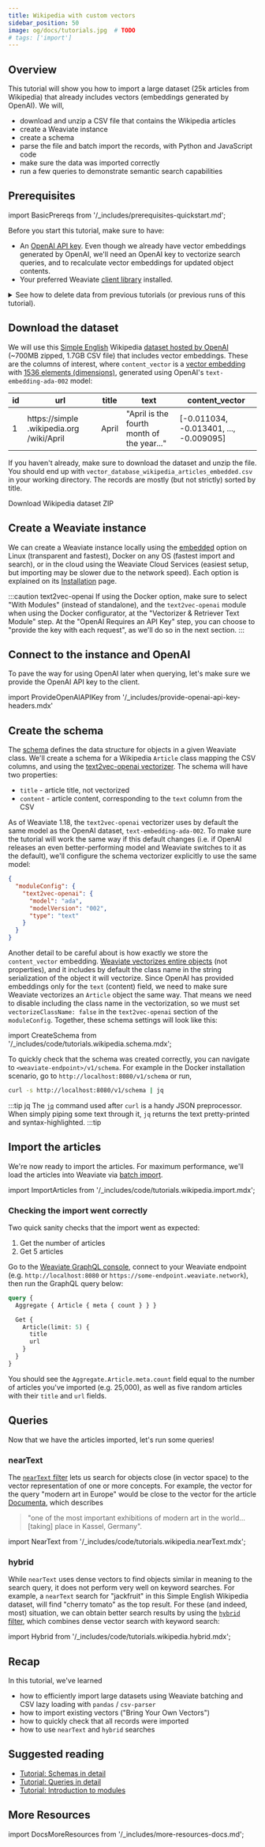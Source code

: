 ```yaml
---
title: Wikipedia with custom vectors
sidebar_position: 50
image: og/docs/tutorials.jpg  # TODO
# tags: ['import']
---
```


## Overview

This tutorial will show you how to import a large dataset (25k articles from Wikipedia) that already includes vectors (embeddings generated by OpenAI). We will,
* download and unzip a CSV file that contains the Wikipedia articles
* create a Weaviate instance
* create a schema
* parse the file and batch import the records, with Python and JavaScript code
* make sure the data was imported correctly
* run a few queries to demonstrate semantic search capabilities


## Prerequisites

import BasicPrereqs from '/_includes/prerequisites-quickstart.md';

<BasicPrereqs />

Before you start this tutorial, make sure to have:

- An [OpenAI API key](https://platform.openai.com/account/api-keys). Even though we already have vector embeddings generated by OpenAI, we'll need an OpenAI key to vectorize search queries, and to recalculate vector embeddings for updated object contents.
- Your preferred Weaviate [client library](../client-libraries/index.md) installed.

<details>
  <summary>
    See how to delete data from previous tutorials (or previous runs of this tutorial).
  </summary>

import CautionSchemaDeleteClass from '/_includes/schema-delete-class.mdx'

<CautionSchemaDeleteClass />

</details>


## Download the dataset

We will use this [Simple English](https://simple.wikipedia.org/wiki/Simple_English_Wikipedia) Wikipedia [dataset hosted by OpenAI](https://cdn.openai.com/API/examples/data/vector_database_wikipedia_articles_embedded.zip) (~700MB zipped, 1.7GB CSV file) that includes vector embeddings. These are the columns of interest, where `content_vector` is a [vector embedding](/blog/vector-embeddings-explained) with [1536 elements (dimensions)](https://openai.com/blog/new-and-improved-embedding-model), generated using OpenAI's `text-embedding-ada-002` model:

| id | url | title | text | content_vector |
|----|-----|-------|------|----------------|
| 1 | https://simple<wbr/>.wikipedia.org<wbr/>/wiki/April | April | "April is the fourth month of the year..." | [-0.011034, -0.013401, ..., -0.009095] |

If you haven't already, make sure to download the dataset and unzip the file. You should end up with `vector_database_wikipedia_articles_embedded.csv` in your working directory. The records are mostly (but not strictly) sorted by title.

<p>
  <DownloadButton link="https://cdn.openai.com/API/examples/data/vector_database_wikipedia_articles_embedded.zip">Download Wikipedia dataset ZIP</DownloadButton>
</p>


## Create a Weaviate instance

We can create a Weaviate instance locally using the [embedded](../installation/embedded.md) option on Linux (transparent and fastest), Docker on any OS (fastest import and search), or in the cloud using the Weaviate Cloud Services (easiest setup, but importing may be slower due to the network speed). Each option is explained on its [Installation](../installation/index.md) page.

:::caution text2vec-openai
If using the Docker option, make sure to select "With Modules" (instead of standalone), and the `text2vec-openai` module when using the Docker configurator, at the "Vectorizer & Retriever Text Module" step. At the "OpenAI Requires an API Key" step, you can choose to "provide the key with each request", as we'll do so in the next section.
:::


## Connect to the instance and OpenAI

To pave the way for using OpenAI later when querying, let's make sure we provide the OpenAI API key to the client.

import ProvideOpenAIAPIKey from '/_includes/provide-openai-api-key-headers.mdx'

<ProvideOpenAIAPIKey />


## Create the schema

The [schema](./schema.md) defines the data structure for objects in a given Weaviate class. We'll create a schema for a Wikipedia `Article` class mapping the CSV columns, and using the [text2vec-openai vectorizer](../configuration/schema-configuration.md#specify-a-vectorizer). The schema will have two properties:
* `title` - article title, not vectorized
* `content` - article content, corresponding to the `text` column from the CSV

As of Weaviate 1.18, the `text2vec-openai` vectorizer uses by default the same model as the OpenAI dataset, `text-embedding-ada-002`. To make sure the tutorial will work the same way if this default changes (i.e. if OpenAI releases an even better-performing model and Weaviate switches to it as the default), we'll configure the schema vectorizer explicitly to use the same model:

```json
{
  "moduleConfig": {
    "text2vec-openai": {
      "model": "ada",
      "modelVersion": "002",
      "type": "text"
    }
  }
}
```

Another detail to be careful about is how exactly we store the `content_vector` embedding. [Weaviate vectorizes entire objects](../config-refs/schema.md#configure-semantic-indexing) (not properties), and it includes by default the class name in the string serialization of the object it will vectorize. Since OpenAI has provided embeddings only for the `text` (content) field, we need to make sure Weaviate vectorizes an `Article` object the same way. That means we need to disable including the class name in the vectorization, so we must set `vectorizeClassName: false` in the `text2vec-openai` section of the `moduleConfig`. Together, these schema settings will look like this:

import CreateSchema from '/_includes/code/tutorials.wikipedia.schema.mdx';

<CreateSchema />

To quickly check that the schema was created correctly, you can navigate to `<weaviate-endpoint>/v1/schema`. For example in the Docker installation scenario, go to `http://localhost:8080/v1/schema` or run,

```bash
curl -s http://localhost:8080/v1/schema | jq
```

:::tip jq
The [`jq`](https://stedolan.github.io/jq/) command used after `curl` is a handy JSON preprocessor. When simply piping some text through it, `jq` returns the text pretty-printed and syntax-highlighted.
:::tip


## Import the articles

We're now ready to import the articles. For maximum performance, we'll load the articles into Weaviate via [batch import](../api/rest/batch.md).

import ImportArticles from '/_includes/code/tutorials.wikipedia.import.mdx';

<ImportArticles />


### Checking the import went correctly

Two quick sanity checks that the import went as expected:

1. Get the number of articles
2. Get 5 articles

Go to the [Weaviate GraphQL console](https://console.weaviate.io), connect to your Weaviate endpoint (e.g. `http://localhost:8080` or `https://some-endpoint.weaviate.network`), then run the GraphQL query below:

```graphql
query {
  Aggregate { Article { meta { count } } }

  Get {
    Article(limit: 5) {
      title
      url
    }
  }
}
```

You should see the `Aggregate.Article.meta.count` field equal to the number of articles you've imported (e.g. 25,000), as well as five random articles with their `title` and `url` fields.


## Queries

Now that we have the articles imported, let's run some queries!

### nearText

The [`nearText` filter](../api/graphql/search-operators.md#neartext) lets us search for objects close (in vector space) to the vector representation of one or more concepts. For example, the vector for the query "modern art in Europe" would be close to the vector for the article [Documenta](https://simple.wikipedia.org/wiki/Documenta), which describes
> "one of the most important exhibitions of modern art in the world... [taking] place in Kassel, Germany".

import NearText from '/_includes/code/tutorials.wikipedia.nearText.mdx';

<NearText />

### hybrid

While `nearText` uses dense vectors to find objects similar in meaning to the search query, it does not perform very well on keyword searches. For example, a `nearText` search for "jackfruit" in this Simple English Wikipedia dataset, will find "cherry tomato" as the top result. For these (and indeed, most) situation, we can obtain better search results by using the [`hybrid` filter](../api/graphql/search-operators.md#hybrid), which combines dense vector search with keyword search:

import Hybrid from '/_includes/code/tutorials.wikipedia.hybrid.mdx';

<Hybrid />


## Recap

In this tutorial, we've learned
* how to efficiently import large datasets using Weaviate batching and CSV lazy loading with `pandas` / `csv-parser`
* how to import existing vectors ("Bring Your Own Vectors")
* how to quickly check that all records were imported
* how to use `nearText` and `hybrid` searches


## Suggested reading

- [Tutorial: Schemas in detail](./schema.md)
- [Tutorial: Queries in detail](./query.md)
- [Tutorial: Introduction to modules](./modules.md)


## More Resources

import DocsMoreResources from '/_includes/more-resources-docs.md';

<DocsMoreResources />
